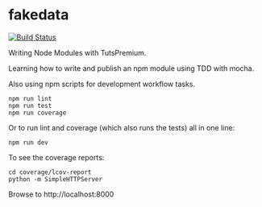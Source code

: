 fakedata
======

[![Build Status](https://travis-ci.org/danielabar/fakedata.svg?branch=master)](https://travis-ci.org/danielabar/fakedata)

Writing Node Modules with TutsPremium.

Learning how to write and publish an npm module using TDD with mocha.

Also using npm scripts for development workflow tasks.

  ```
  npm run lint
  npm run test
  npm run coverage
  ```

Or to run lint and coverage (which also runs the tests) all in one line:

  ```
  npm run dev
  ```

To see the coverage reports:

  ```
  cd coverage/lcov-report
  python -m SimpleHTTPServer
  ```

Browse to http://localhost:8000